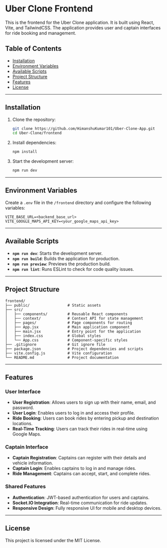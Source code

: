 # Uber Clone Frontend

This is the frontend for the Uber Clone application. It is built using React, Vite, and TailwindCSS. The application provides user and captain interfaces for ride booking and management.

## Table of Contents
- [Installation](#installation)
- [Environment Variables](#environment-variables)
- [Available Scripts](#available-scripts)
- [Project Structure](#project-structure)
- [Features](#features)
- [License](#license)

---

## Installation

1. Clone the repository:
   ```bash
   git clone https://github.com/HimanshuKumar101/Uber-Clone-App.git
   cd Uber-Clone/frontend
   ```

2. Install dependencies:
   ```bash
   npm install
   ```

3. Start the development server:
   ```bash
   npm run dev
   ```

---

## Environment Variables

Create a `.env` file in the `/frontend` directory and configure the following variables:

```plaintext
VITE_BASE_URL=<backend_base_url>
VITE_GOOGLE_MAPS_API_KEY=<your_google_maps_api_key>
```

---

## Available Scripts

- **`npm run dev`**: Starts the development server.
- **`npm run build`**: Builds the application for production.
- **`npm run preview`**: Previews the production build.
- **`npm run lint`**: Runs ESLint to check for code quality issues.

---

## Project Structure

```
frontend/
├── public/                 # Static assets
├── src/
│   ├── components/         # Reusable React components
│   ├── context/            # Context API for state management
│   ├── pages/              # Page components for routing
│   ├── App.jsx             # Main application component
│   ├── main.jsx            # Entry point for the application
│   ├── index.css           # Global styles
│   └── App.css             # Component-specific styles
├── .gitignore              # Git ignore file
├── package.json            # Project dependencies and scripts
├── vite.config.js          # Vite configuration
└── README.md               # Project documentation
```

---

## Features

### User Interface
- **User Registration**: Allows users to sign up with their name, email, and password.
- **User Login**: Enables users to log in and access their profile.
- **Ride Booking**: Users can book rides by entering pickup and destination locations.
- **Real-Time Tracking**: Users can track their rides in real-time using Google Maps.

### Captain Interface
- **Captain Registration**: Captains can register with their details and vehicle information.
- **Captain Login**: Enables captains to log in and manage rides.
- **Ride Management**: Captains can accept, start, and complete rides.

### Shared Features
- **Authentication**: JWT-based authentication for users and captains.
- **Socket.IO Integration**: Real-time communication for ride updates.
- **Responsive Design**: Fully responsive UI for mobile and desktop devices.

---

## License

This project is licensed under the MIT License.
